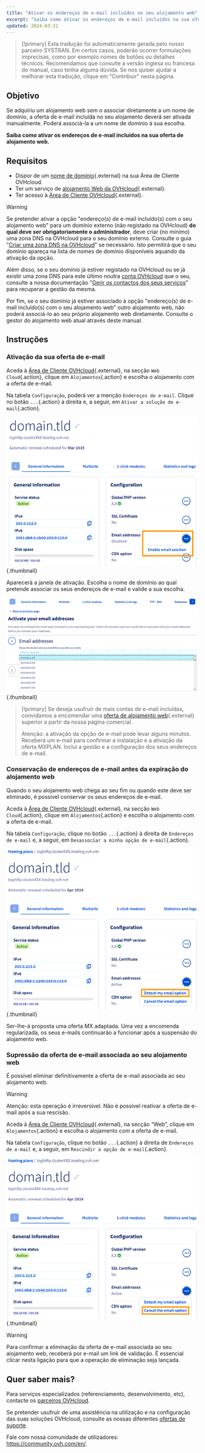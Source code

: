 ```yaml
---
title: "Ativar os endereços de e-mail incluídos no seu alojamento web"
excerpt: "Saiba como ativar os endereços de e-mail incluídos na sua oferta de alojamento web"
updated: 2024-03-21
---
```


> [!primary]
> Esta tradução foi automaticamente gerada pelo nosso parceiro SYSTRAN. Em certos casos, poderão ocorrer formulações imprecisas, como por exemplo nomes de botões ou detalhes técnicos. Recomendamos que consulte a versão inglesa ou francesa do manual, caso tenha alguma dúvida. Se nos quiser ajudar a melhorar esta tradução, clique em "Contribuir" nesta página.
>

## Objetivo

Se adquiriu um alojamento web sem o associar diretamente a um nome de domínio, a oferta de e-mail incluída no seu alojamento deverá ser ativada manualmente. Poderá associá-la a um nome de domínio à sua escolha.

**Saiba como ativar os endereços de e-mail incluídos na sua oferta de alojamento web.**

## Requisitos

- Dispor de um [nome de domínio](https://www.ovh.com/pt/dominios/){.external} na sua Área de Cliente OVHcloud.
- Ter um serviço de [alojamento Web da OVHcloud](https://www.ovhcloud.com/pt/web-hosting/){.external}.
- Ter acesso à [Área de Cliente OVHcloud](https://www.ovh.com/auth/?action=gotomanager&from=https://www.ovh.pt/&ovhSubsidiary=pt){.external}.

> [!warning]
>
> Se pretender ativar a opção "endereço(s) de e-mail incluído(s) com o seu alojamento web" para um domínio externo (não registado na OVHcloud) **do qual deve ser obrigatoriamente o administrador**, deve criar (no mínimo) uma zona DNS na OVHcloud para o seu domínio externo. Consulte o guia "[Criar uma zona DNS na OVHcloud](/pages/web_cloud/domains/dns_zone_create)" se necessário. Isto permitirá que o seu domínio apareça na lista de nomes de domínio disponíveis aquando da ativação da opção.
>
> Além disso, se o seu domínio já estiver registado na OVHcloud ou se já existir uma zona DNS para este último noutra [conta OVHcloud](https://www.ovh.com/auth/?action=gotomanager&from=https://www.ovh.pt/&ovhSubsidiary=pt) que o seu, consulte a nossa documentação "[Gerir os contactos dos seus serviços](/pages/account_and_service_management/account_information/managing_contacts)" para recuperar a gestão da mesma.
>
> Por fim, se o seu domínio já estiver associado à opção "endereço(s) de e-mail incluído(s) com o seu alojamento web" outro alojamento web, não poderá associá-lo ao seu próprio alojamento web diretamente. Consulte o gestor do alojamento web atual através deste manual.
>

## Instruções

### Ativação da sua oferta de e-mail

Aceda à [Área de Cliente OVHcloud](https://www.ovh.com/auth/?action=gotomanager&from=https://www.ovh.pt/&ovhSubsidiary=pt){.external}, na secção `Web Cloud`{.action}, clique em `Alojamentos`{.action} e escolha o alojamento com a oferta de e-mail.

Na tabela `Configuração`, poderá ver a menção `Endereços de e-mail`. Clique no botão `...`{.action} à direita e, a seguir, em `Ativar a solução de e-mail`{.action}.

![Ativação de e-mail](images/enable-email-included-webhosting.png){.thumbnail}

Aparecerá a janela de ativação. Escolha o nome de domínio ao qual pretende associar os seus endereços de e-mail e valide a sua escolha.

![Ativação de e-mail](images/order-activate-email-included-webhosting-step-1.png){.thumbnail}

> [!primary]
> Se deseja usufruir de mais contas de e-mail incluídas, convidamos a encomendar uma [oferta de alojamento web](https://www.ovhcloud.com/pt/web-hosting/){.external} superior a partir da nossa página comercial.
>
> Atenção: a ativação da opção de e-mail pode levar alguns minutos. Receberá um e-mail para confirmar a instalação e a ativação da oferta MXPLAN. Inclui a gestão e a configuração dos seus endereços de e-mail.
>

### Conservação de endereços de e-mail antes da expiração do alojamento web

Quando o seu alojamento web chega ao seu fim ou quando este deve ser eliminado, é possível conservar os seus endereços de e-mail.

Aceda à [Área de Cliente OVHcloud](https://www.ovh.com/auth/?action=gotomanager&from=https://www.ovh.pt/&ovhSubsidiary=pt){.external}, na secção `Web Cloud`{.action}, clique em `Alojamentos`{.action} e escolha o alojamento com a oferta de e-mail.

Na tabela `Configuração`, clique no botão `...`{.action} à direita de `Endereços de e-mail` e, a seguir, em `Desassociar a minha opção de e-mail`{.action}.

![Ativação de e-mail](images/detach-email-included-webhosting.png){.thumbnail}

Ser-lhe-á proposta uma oferta MX adaptada. Uma vez a encomenda regularizada, os seus e-mails continuarão a funcionar após a suspensão do alojamento web.
 
### Supressão da oferta de e-mail associada ao seu alojamento web

É possível eliminar definitivamente a oferta de e-mail associada ao seu alojamento web.

> [!warning]
>
> Atenção: esta operação é irreversível. Não é possível reativar a oferta de e-mail após a sua rescisão.

Aceda à [Área de Cliente OVHcloud](https://www.ovh.com/auth/?action=gotomanager&from=https://www.ovh.pt/&ovhSubsidiary=pt){.external}, na secção “Web”, clique em `Alojamentos`{.action} e escolha o alojamento com a oferta de e-mail.

Na tabela `Configuração`, clique no botão `...`{.action} à direita de `Endereços de e-mail` e, a seguir, em `Rescindir a opção de e-mail`{.action}.

![Ativação de e-mail](images/cancel-email-included-webhosting.png){.thumbnail}

> [!warning]
>
> Para confirmar a eliminação da oferta de e-mail associada ao seu alojamento web, receberá por e-mail um link de validação. É essencial clicar nesta ligação para que a operação de eliminação seja lançada.

## Quer saber mais?

Para serviços especializados (referenciamento, desenvolvimento, etc), contacte os [parceiros OVHcloud](https://partner.ovhcloud.com/pt/directory/).

Se pretender usufruir de uma assistência na utilização e na configuração das suas soluções OVHcloud, consulte as nossas diferentes [ofertas de suporte](/links/support).

Fale com nossa comunidade de utilizadores: <https://community.ovh.com/en/>. 
